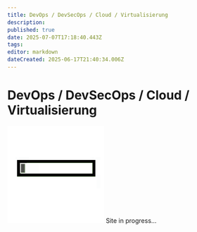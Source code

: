 ```yaml
---
title: DevOps / DevSecOps / Cloud / Virtualisierung
description: 
published: true
date: 2025-07-07T17:18:40.443Z
tags: 
editor: markdown
dateCreated: 2025-06-17T21:40:34.006Z
---
```


# DevOps / DevSecOps / Cloud / Virtualisierung

![loading-progress-bar.gif](/general/loading-progress-bar.gif)
Site in progress...

<!--
_TODOS

CI/CD
Docker / Container
Hypervisor / VM / Host
Kubernetes (Pod, Node, Service)
API Gateway
Infrastructure as Code (IaC)
-->